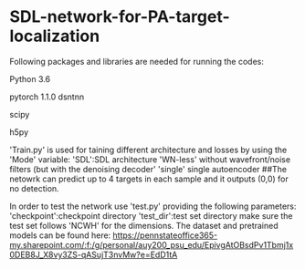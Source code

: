# SDL-network-for-PA-target-localization
Following packages and libraries are needed for running the codes:

Python 3.6

pytorch 1.1.0
dsntnn

scipy

h5py

'Train.py' is used for taining different architecture and losses by using the 'Mode' variable:
'SDL':SDL architecture 
'WN-less' without wavefront/noise filters (but with the denoising decoder'
'single' single autoencoder
##The netowrk can predict up to 4 targets in each sample and it outputs (0,0) for no detection.

In order to test the network use 'test.py' providing the following parameters:
'checkpoint':checkpoint directory
'test_dir':test set directory
make sure the test set follows 'NCWH' for the dimensions.
The dataset and pretrained models can be found here:
https://pennstateoffice365-my.sharepoint.com/:f:/g/personal/auy200_psu_edu/EpivgAtOBsdPv1Tbmj1x0DEB8J_X8vy3ZS-qASujT3nvMw?e=EdD1tA

